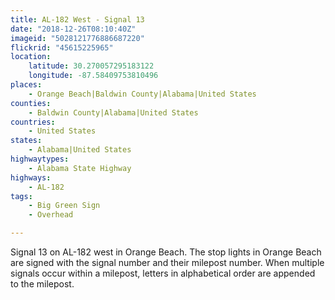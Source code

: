 ```yaml
---
title: AL-182 West - Signal 13
date: "2018-12-26T08:10:40Z"
imageid: "5028121776886687220"
flickrid: "45615225965"
location:
    latitude: 30.270057295183122
    longitude: -87.58409753810496
places:
    - Orange Beach|Baldwin County|Alabama|United States
counties:
    - Baldwin County|Alabama|United States
countries:
    - United States
states:
    - Alabama|United States
highwaytypes:
    - Alabama State Highway
highways:
    - AL-182
tags:
    - Big Green Sign
    - Overhead

---
```

Signal 13 on AL-182 west in Orange Beach.  The stop lights in Orange Beach are signed with the signal number and their milepost number.  When multiple signals occur within a milepost, letters in alphabetical order are appended to the milepost.